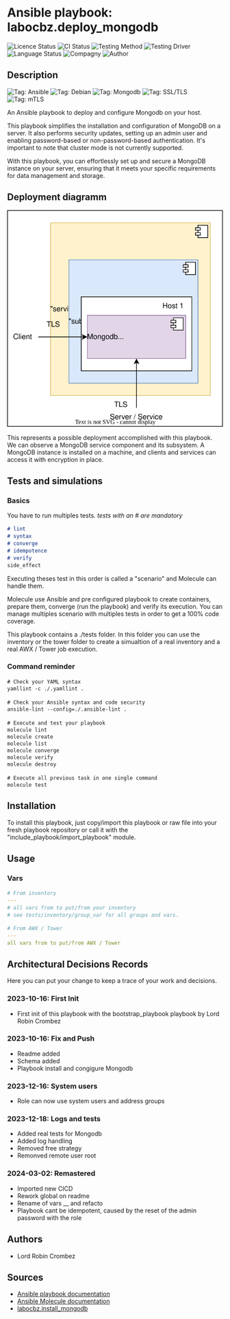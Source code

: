 # Ansible playbook: labocbz.deploy_mongodb

![Licence Status](https://img.shields.io/badge/licence-MIT-brightgreen)
![CI Status](https://img.shields.io/badge/CI-success-brightgreen)
![Testing Method](https://img.shields.io/badge/Testing%20Method-Ansible%20Molecule-blueviolet)
![Testing Driver](https://img.shields.io/badge/Testing%20Driver-docker-blueviolet)
![Language Status](https://img.shields.io/badge/language-Ansible-red)
![Compagny](https://img.shields.io/badge/Compagny-Labo--CBZ-blue)
![Author](https://img.shields.io/badge/Author-Lord%20Robin%20Crombez-blue)

## Description

![Tag: Ansible](https://img.shields.io/badge/Tech-Ansible-orange)
![Tag: Debian](https://img.shields.io/badge/Tech-Debian-orange)
![Tag: Mongodb](https://img.shields.io/badge/Tech-Mongodb-orange)
![Tag: SSL/TLS](https://img.shields.io/badge/Tech-SSL%2FTLS-orange)
![Tag: mTLS](https://img.shields.io/badge/Tech-mTLS-orange)

An Ansible playbook to deploy and configure Mongodb on your host.

This playbook simplifies the installation and configuration of MongoDB on a server. It also performs security updates, setting up an admin user and enabling password-based or non-password-based authentication. It's important to note that cluster mode is not currently supported.

With this playbook, you can effortlessly set up and secure a MongoDB instance on your server, ensuring that it meets your specific requirements for data management and storage.

## Deployment diagramm

![](assets/Ansible-Playbook-Labocbz-Deploy-Mongodb.drawio.svg)

This represents a possible deployment accomplished with this playbook. We can observe a MongoDB service component and its subsystem. A MongoDB instance is installed on a machine, and clients and services can access it with encryption in place.

## Tests and simulations

### Basics

You have to run multiples tests. *tests with an # are mandatory*

```MARKDOWN
# lint
# syntax
# converge
# idempotence
# verify
side_effect
```

Executing theses test in this order is called a "scenario" and Molecule can handle them.

Molecule use Ansible and pre configured playbook to create containers, prepare them, converge (run the playbook) and verify its execution.
You can manage multiples scenario with multiples tests in order to get a 100% code coverage.

This playbook contains a ./tests folder. In this folder you can use the inventory or the tower folder to create a simualtion of a real inventory and a real AWX / Tower job execution.

### Command reminder

```SHELL
# Check your YAML syntax
yamllint -c ./.yamllint .

# Check your Ansible syntax and code security
ansible-lint --config=./.ansible-lint .

# Execute and test your playbook
molecule lint
molecule create
molecule list
molecule converge
molecule verify
molecule destroy

# Execute all previous task in one single command
molecule test
```

## Installation

To install this playbook, just copy/import this playbook or raw file into your fresh playbook repository or call it with the "include_playbook/import_playbook" module.

## Usage

### Vars

```YAML
# From inventory
---
# all vars from to put/from your inventory
# see tests/inventory/group_var for all groups and vars.
```

```YAML
# From AWX / Tower
---
all vars from to put/from AWX / Tower
```

## Architectural Decisions Records

Here you can put your change to keep a trace of your work and decisions.

### 2023-10-16: First Init

* First init of this playbook with the bootstrap_playbook playbook by Lord Robin Crombez

### 2023-10-16: Fix and Push

* Readme added
* Schema added
* Playbook install and congigure Mongodb

### 2023-12-16: System users

* Role can now use system users and address groups

### 2023-12-18: Logs and tests

* Added real tests for Mongodb
* Added log handling
* Removed free strategy
* Remonved remote user root

### 2024-03-02: Remastered

* Imported new CICD
* Rework global on readme
* Rename of vars __ and refacto
* Playbook cant be idempotent, caused by the reset of the admin password with the role

## Authors

* Lord Robin Crombez

## Sources

* [Ansible playbook documentation](https://docs.ansible.com/ansible/latest/playbook_guide/playbooks_reuse_playbooks.html)
* [Ansible Molecule documentation](https://molecule.readthedocs.io/)
* [labocbz.install_mongodb](https://github.com/CBZ-D-velop/Ansible-Role-Labocbz-Install-Mongodb.git)
